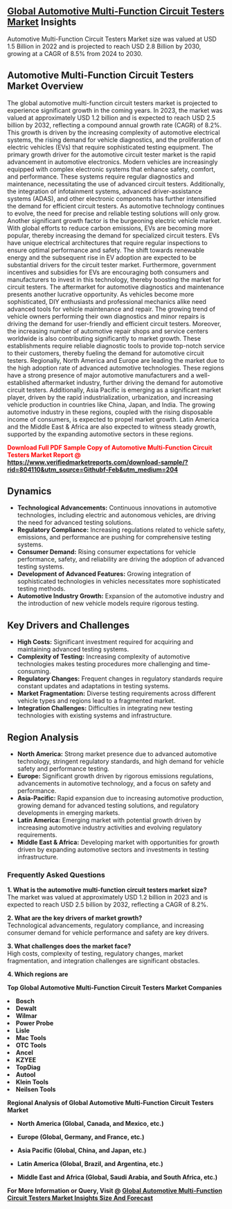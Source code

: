 <h2><a href="https://www.verifiedmarketreports.com/download-sample/?rid=804110&amp;utm_source=Githubf&amp;utm_medium=204" target="_blank">Global Automotive Multi-Function Circuit Testers Market</a> Insights</h2><p>Automotive Multi-Function Circuit Testers Market size was valued at USD 1.5 Billion in 2022 and is projected to reach USD 2.8 Billion by 2030, growing at a CAGR of 8.5% from 2024 to 2030.</p><p> <h2>Automotive Multi-Function Circuit Testers Market Overview</h2> <p>The global automotive multi-function circuit testers market is projected to experience significant growth in the coming years. In 2023, the market was valued at approximately USD 1.2 billion and is expected to reach USD 2.5 billion by 2032, reflecting a compound annual growth rate (CAGR) of 8.2%. This growth is driven by the increasing complexity of automotive electrical systems, the rising demand for vehicle diagnostics, and the proliferation of electric vehicles (EVs) that require sophisticated testing equipment. The primary growth driver for the automotive circuit tester market is the rapid advancement in automotive electronics. Modern vehicles are increasingly equipped with complex electronic systems that enhance safety, comfort, and performance. These systems require regular diagnostics and maintenance, necessitating the use of advanced circuit testers. Additionally, the integration of infotainment systems, advanced driver-assistance systems (ADAS), and other electronic components has further intensified the demand for efficient circuit testers. As automotive technology continues to evolve, the need for precise and reliable testing solutions will only grow. Another significant growth factor is the burgeoning electric vehicle market. With global efforts to reduce carbon emissions, EVs are becoming more popular, thereby increasing the demand for specialized circuit testers. EVs have unique electrical architectures that require regular inspections to ensure optimal performance and safety. The shift towards renewable energy and the subsequent rise in EV adoption are expected to be substantial drivers for the circuit tester market. Furthermore, government incentives and subsidies for EVs are encouraging both consumers and manufacturers to invest in this technology, thereby boosting the market for circuit testers. The aftermarket for automotive diagnostics and maintenance presents another lucrative opportunity. As vehicles become more sophisticated, DIY enthusiasts and professional mechanics alike need advanced tools for vehicle maintenance and repair. The growing trend of vehicle owners performing their own diagnostics and minor repairs is driving the demand for user-friendly and efficient circuit testers. Moreover, the increasing number of automotive repair shops and service centers worldwide is also contributing significantly to market growth. These establishments require reliable diagnostic tools to provide top-notch service to their customers, thereby fueling the demand for automotive circuit testers. Regionally, North America and Europe are leading the market due to the high adoption rate of advanced automotive technologies. These regions have a strong presence of major automotive manufacturers and a well-established aftermarket industry, further driving the demand for automotive circuit testers. Additionally, Asia Pacific is emerging as a significant market player, driven by the rapid industrialization, urbanization, and increasing vehicle production in countries like China, Japan, and India. The growing automotive industry in these regions, coupled with the rising disposable income of consumers, is expected to propel market growth. Latin America and the Middle East & Africa are also expected to witness steady growth, supported by the expanding automotive sectors in these regions. </p> <p><strong><p><span class=""><span style="color: #ff0000;"><strong>Download Full PDF Sample Copy of Automotive Multi-Function Circuit Testers Market Report</strong> @ </span><a href="https://www.verifiedmarketreports.com/download-sample/?rid=804110&amp;utm_source=Githubf-Feb&amp;utm_medium=204" target="_blank">https://www.verifiedmarketreports.com/download-sample/?rid=804110&amp;utm_source=Githubf-Feb&amp;utm_medium=204</a></span></p></strong></p> <h2>Dynamics</h2> <ul> <li><strong>Technological Advancements:</strong> Continuous innovations in automotive technologies, including electric and autonomous vehicles, are driving the need for advanced testing solutions. </li> <li><strong>Regulatory Compliance:</strong> Increasing regulations related to vehicle safety, emissions, and performance are pushing for comprehensive testing systems. </li> <li><strong>Consumer Demand:</strong> Rising consumer expectations for vehicle performance, safety, and reliability are driving the adoption of advanced testing systems. </li> <li><strong>Development of Advanced Features:</strong> Growing integration of sophisticated technologies in vehicles necessitates more sophisticated testing methods. </li> <li><strong>Automotive Industry Growth:</strong> Expansion of the automotive industry and the introduction of new vehicle models require rigorous testing. </li> </ul> <h2>Key Drivers and Challenges</h2> <ul> <li><strong>High Costs:</strong> Significant investment required for acquiring and maintaining advanced testing systems. </li> <li><strong>Complexity of Testing:</strong> Increasing complexity of automotive technologies makes testing procedures more challenging and time-consuming. </li> <li><strong>Regulatory Changes:</strong> Frequent changes in regulatory standards require constant updates and adaptations in testing systems. </li> <li><strong>Market Fragmentation:</strong> Diverse testing requirements across different vehicle types and regions lead to a fragmented market. </li> <li><strong>Integration Challenges:</strong> Difficulties in integrating new testing technologies with existing systems and infrastructure. </li> </ul> <h2>Region Analysis</h2> <ul> <li><strong>North America:</strong> Strong market presence due to advanced automotive technology, stringent regulatory standards, and high demand for vehicle safety and performance testing. </li> <li><strong>Europe:</strong> Significant growth driven by rigorous emissions regulations, advancements in automotive technology, and a focus on safety and performance. </li> <li><strong>Asia-Pacific:</strong> Rapid expansion due to increasing automotive production, growing demand for advanced testing solutions, and regulatory developments in emerging markets. </li> <li><strong>Latin America:</strong> Emerging market with potential growth driven by increasing automotive industry activities and evolving regulatory requirements. </li> <li><strong>Middle East & Africa:</strong> Developing market with opportunities for growth driven by expanding automotive sectors and investments in testing infrastructure. </li> </ul> <h3>Frequently Asked Questions</h3> <p><strong>1. What is the automotive multi-function circuit testers market size?</strong><br> The market was valued at approximately USD 1.2 billion in 2023 and is expected to reach USD 2.5 billion by 2032, reflecting a CAGR of 8.2%. </p> <p><strong>2. What are the key drivers of market growth?</strong><br> Technological advancements, regulatory compliance, and increasing consumer demand for vehicle performance and safety are key drivers. </p> <p><strong>3. What challenges does the market face?</strong><br> High costs, complexity of testing, regulatory changes, market fragmentation, and integration challenges are significant obstacles. </p> <p><strong>4. Which regions are</p><p><strong>Top Global Automotive Multi-Function Circuit Testers Market Companies</strong></p><div data-test-id=""><p><li>Bosch</li><li> Dewalt</li><li> Wilmar</li><li> Power Probe</li><li> Lisle</li><li> Mac Tools</li><li> OTC Tools</li><li> Ancel</li><li> KZYEE</li><li> TopDiag</li><li> Autool</li><li> Klein Tools</li><li> Neilsen Tools</li></p><div><strong>Regional Analysis of&nbsp;Global Automotive Multi-Function Circuit Testers Market</strong></div><ul><li dir="ltr"><p dir="ltr">North America&nbsp;(Global, Canada, and Mexico, etc.)</p></li><li dir="ltr"><p dir="ltr">Europe (Global, Germany, and France, etc.)</p></li><li dir="ltr"><p dir="ltr">Asia Pacific&nbsp;(Global, China, and Japan, etc.)</p></li><li dir="ltr"><p dir="ltr">Latin America&nbsp;(Global, Brazil, and Argentina, etc.)</p></li><li dir="ltr">Middle East and Africa&nbsp;(Global, Saudi Arabia, and South Africa, etc.)</li></ul><p><strong>For More Information or Query, Visit @&nbsp;</strong><strong><a href="https://www.verifiedmarketreports.com/product/automotive-multi-function-circuit-testers-market/?utm_source=Githubf&amp;utm_medium=204" target="_blank">Global Automotive Multi-Function Circuit Testers Market Insights Size And Forecast</a></strong></p></div>
